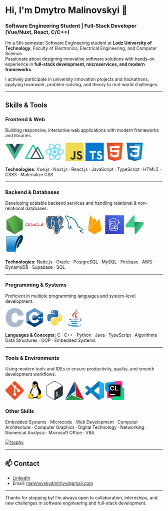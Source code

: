 # Hi, I'm Dmytro Malinovskyi 👋

### Software Engineering Student | Full-Stack Developer (Vue/Nuxt, React, C/C++)

I’m a 5th-semester Software Engineering student at **Lodz University of Technology**, Faculty of Electronics, Electrical Engineering, and Computer Science.  
Passionate about designing innovative software solutions with hands-on experience in **full-stack development, microservices, and modern frameworks**.  

I actively participate in university innovation projects and hackathons, applying teamwork, problem-solving, and theory to real-world challenges.

---

## Skills & Tools

### Frontend & Web
Building responsive, interactive web applications with modern frameworks and libraries.  

<p>
  <img src="https://raw.githubusercontent.com/devicons/devicon/master/icons/vuejs/vuejs-original.svg" alt="Vue.js" width="60"/>
  <img src="https://raw.githubusercontent.com/devicons/devicon/master/icons/nuxtjs/nuxtjs-original.svg" alt="Nuxt.js" width="60"/>
  <img src="https://raw.githubusercontent.com/devicons/devicon/master/icons/react/react-original.svg" alt="React.js" width="60"/>
  <img src="https://raw.githubusercontent.com/devicons/devicon/master/icons/javascript/javascript-original.svg" alt="JavaScript" width="60"/>
  <img src="https://raw.githubusercontent.com/devicons/devicon/master/icons/typescript/typescript-original.svg" alt="TypeScript" width="60"/>
  <img src="https://raw.githubusercontent.com/devicons/devicon/master/icons/html5/html5-original.svg" alt="HTML5" width="60"/>
  <img src="https://raw.githubusercontent.com/devicons/devicon/master/icons/css3/css3-original.svg" alt="CSS3" width="60"/>
</p>

**Technologies:** Vue.js · Nuxt.js · React.js · JavaScript · TypeScript · HTML5 · CSS3 · Materialize CSS  

---

### Backend & Databases
Developing scalable backend services and handling relational & non-relational databases.  

<p>
  <img src="https://raw.githubusercontent.com/devicons/devicon/master/icons/nodejs/nodejs-original.svg" alt="Node.js" width="60"/>
  <img src="https://raw.githubusercontent.com/devicons/devicon/master/icons/oracle/oracle-original.svg" alt="Oracle" width="60"/>
  <img src="https://raw.githubusercontent.com/devicons/devicon/master/icons/postgresql/postgresql-original.svg" alt="PostgreSQL" width="60"/>
  <img src="https://raw.githubusercontent.com/devicons/devicon/master/icons/mysql/mysql-original.svg" alt="MySQL" width="60"/>
  <img src="https://raw.githubusercontent.com/devicons/devicon/master/icons/firebase/firebase-plain.svg" alt="Firebase" width="60"/>
  <img src="https://raw.githubusercontent.com/devicons/devicon/master/icons/dynamodb/dynamodb-original.svg" alt="DynamoDB" width="60"/>
  <img src="https://raw.githubusercontent.com/devicons/devicon/master/icons/supabase/supabase-original.svg" alt="Supabase" width="60"/>
  <img src="https://raw.githubusercontent.com/devicons/devicon/master/icons/sqlite/sqlite-original.svg" alt="SQL" width="60"/>
</p>

**Technologies:** Node.js · Oracle · PostgreSQL · MySQL · Firebase · AWS · DynamoDB · Supabase · SQL  

---

### Programming & Systems
Proficient in multiple programming languages and system-level development.  

<p>
  <img src="https://raw.githubusercontent.com/devicons/devicon/master/icons/c/c-original.svg" alt="C" width="60"/>
  <img src="https://raw.githubusercontent.com/devicons/devicon/master/icons/cplusplus/cplusplus-original.svg" alt="C++" width="60"/>
  <img src="https://raw.githubusercontent.com/devicons/devicon/master/icons/python/python-original.svg" alt="Python" width="60"/>
  <img src="https://raw.githubusercontent.com/devicons/devicon/master/icons/java/java-original.svg" alt="Java" width="60"/>
</p>

**Languages & Concepts:** C · C++ · Python · Java · TypeScript · Algorithms · Data Structures · OOP · Embedded Systems  

---

### Tools & Environments
Using modern tools and IDEs to ensure productivity, quality, and smooth development workflows.  

<p>
  <img src="https://raw.githubusercontent.com/devicons/devicon/master/icons/git/git-original.svg" alt="Git" width="60"/>
  <img src="https://raw.githubusercontent.com/devicons/devicon/master/icons/linux/linux-original.svg" alt="Linux" width="60"/>
  <img src="https://raw.githubusercontent.com/devicons/devicon/master/icons/bash/bash-original.svg" alt="Bash" width="60"/>
  <img src="https://raw.githubusercontent.com/devicons/devicon/master/icons/cmake/cmake-original.svg" alt="CMake" width="60"/>
  <img src="https://raw.githubusercontent.com/devicons/devicon/master/icons/vscode/vscode-original.svg" alt="VS Code" width="60"/>
  <img src="https://raw.githubusercontent.com/devicons/devicon/master/icons/clion/clion-original.svg" alt="CLion" width="60"/>
</p>

### Other Skills 
Embedded Systems · Microcode · Web Development · Computer Architecture · Computer Graphics · Digital Technology · Networking · Numerical Analysis · Microsoft Office · VBA  

[![trophy](https://github-profile-trophy.vercel.app/?username=Malikethes&theme=onedark&column=3&row=2&margin-w=15&margin-h=15)](https://github.com/ryo-ma/github-profile-trophy)

---

## 📫 Contact

- [LinkedIn](https://www.linkedin.com/in/dmytro-malinovskyi-85914529b/)  
- Email: malynovskydmitriyy@gmail.com  

---

Thanks for stopping by! I’m always open to collaboration, internships, and new challenges in software engineering and full-stack development.
